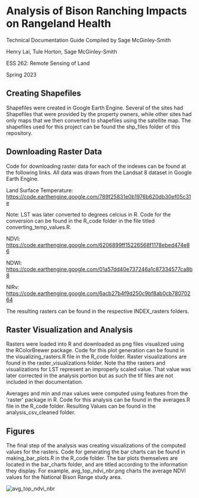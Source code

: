 # Analysis of Bison Ranching Impacts on Rangeland Health

Technical Documentation Guide Compiled by Sage McGinley-Smith

Henry Lai, Tule Horton, Sage McGinley-Smith

ESS 262: Remote Sensing of Land 

Spring 2023


## Creating Shapefiles

Shapefiles were created in Google Earth Engine. Several of the sites had Shapefiles that were provided by the property owners, while other sites had only maps that we then converted to shapefiles using the satellite map. The shapefiles used for this project can be found the shp_files folder of this repository. 

## Downloading Raster Data

Code for downloading raster data for each of the indexes can be found at the following links. All data was drawn from the Landsat 8 dataset in Google Earth Engine.

Land Surface Temperature: https://code.earthengine.google.com/789f25831e0b1976b620db30ef05c31e

Note: LST was later converted to degrees celcius in R. Code for the conversion can be found in the R_code folder in the file titled converting_temp_values.R.

NDVI: https://code.earthengine.google.com/6206899ff15226568f1178ebed474e86

NDWI: https://code.earthengine.google.com/01a57dd40e737246a1c87334577ca8b8

NIRv: https://code.earthengine.google.com/6acb27b4f9d250c9bf8ab0cb78070264

The resulting rasters can be found in the respective INDEX_rasters folders. 

## Raster Visualization and Analysis

Rasters were loaded into R and downloaded as png files visualized using the RColorBrewer package. Code for this plot generation can be found in the visualizing_rasters.R file in the R_code folder. Raster visualizations are found in the raster_visualizations folder. Note tha tthe rasters and visualizations for LST represent an improperly scaled value. That value was later corrected in the analysis portion but as such the tif files are not included in thei documentation.  

Averages and min and max values were computed using features from the 'raster' package in R. Code for this analysis can be found in the averages.R file in the R_code folder. Resulting Values can be found in the analysis_csv_cleaned folder.

## Figures

The final step of the analysis was creating visualizations of the computed values for the rasters. Code for generating the bar charts can be found in making_bar_plots.R in the R_code folder. The bar plots themselves are located in the bar_charts folder, and are titled according to the information they display. For example, avg_top_ndvi_nbr.png charts the average NDVI values for the National Bison Range study area.

![avg_top_ndvi_nbr](https://github.com/sagems/ess262_final/assets/122573798/f6648abc-a093-477f-8215-3608180de93c)


